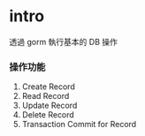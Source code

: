 # intro
透過 gorm 執行基本的 DB 操作

### 操作功能
1. Create Record
2. Read Record
3. Update Record
4. Delete Record
5. Transaction Commit for Record
